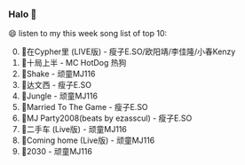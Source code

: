 

### Halo 👋

😄 listen to my this week song list of top 10:

0. 🌈在Cypher里  (LIVE版) - 瘦子E.SO/欧阳靖/李佳隆/小春Kenzy
1. 🌈十局上半 - MC HotDog 热狗
2. 🌈Shake - 顽童MJ116
3. 🌈达文西 - 瘦子E.SO
4. 🌈Jungle - 顽童MJ116
5. 🌈Married To The Game - 瘦子E.SO
6. 🌈MJ Party2008(beats by ezasscul) - 瘦子E.SO
7. 🌈二手车 (Live版) - 顽童MJ116
8. 🌈Coming home (Live版) - 顽童MJ116
9. 🌈2030 - 顽童MJ116

